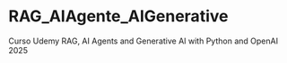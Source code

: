 # RAG_AIAgente_AIGenerative
 Curso Udemy RAG, AI Agents and Generative AI with Python and OpenAI 2025
